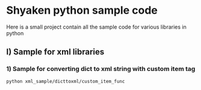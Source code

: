 # Shyaken python sample code
Here is a small project contain all the sample code for various libraries in python

## I) Sample for xml libraries

### 1) Sample for converting dict to xml string with custom item tag

```python xml_sample/dicttoxml/custom_item_func```